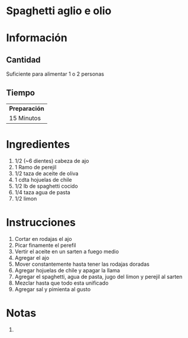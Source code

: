 # Spaghetti aglio e olio

# Información

## Cantidad

Suficiente para alimentar 1 o 2 personas

## Tiempo

|                 |
| --------------- |
| **Preparación** |
| 15 Minutos      |

# Ingredientes

1.  1/2 (~6 dientes) cabeza de ajo
2.  1 Ramo de perejil
3.  1/2 taza de aceite de oliva
4.  1 cdta hojuelas de chile
5.  1/2 lb de spaghetti cocido
6.  1/4 taza agua de pasta
7.  1/2 limon

# Instrucciones

1.  Cortar en rodajas el ajo
2.  Picar finamente el perefil
3.  Vertir el aceite en un sarten a fuego medio
4.  Agregar el ajo
5.  Mover constantemente hasta tener las rodajas doradas
6.  Agregar hojuelas de chile y apagar la llama
7.  Agregar el spaghetti, agua de pasta, jugo del limon y perejil al sarten
8.  Mezclar hasta que todo esta unificado
9.  Agregar sal y pimienta al gusto

# Notas

1.
